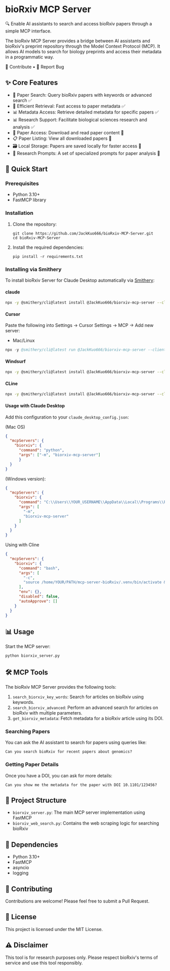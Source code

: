# bioRxiv MCP Server

🔍 Enable AI assistants to search and access bioRxiv papers through a simple MCP interface.

The bioRxiv MCP Server provides a bridge between AI assistants and bioRxiv's preprint repository through the Model Context Protocol (MCP). It allows AI models to search for biology preprints and access their metadata in a programmatic way.

🤝 Contribute • 📝 Report Bug

## ✨ Core Features
- 🔎 Paper Search: Query bioRxiv papers with keywords or advanced search ✅
- 🚀 Efficient Retrieval: Fast access to paper metadata ✅
- 📊 Metadata Access: Retrieve detailed metadata for specific papers ✅
- 📊 Research Support: Facilitate biological sciences research and analysis ✅
- 📄 Paper Access: Download and read paper content 📝
- 📋 Paper Listing: View all downloaded papers 📝
- 🗃️ Local Storage: Papers are saved locally for faster access 📝
- 📝 Research Prompts: A set of specialized prompts for paper analysis 📝

## 🚀 Quick Start

### Prerequisites

- Python 3.10+
- FastMCP library

### Installation

1. Clone the repository:
   ```
   git clone https://github.com/JackKuo666/bioRxiv-MCP-Server.git
   cd bioRxiv-MCP-Server
   ```

2. Install the required dependencies:
   ```
   pip install -r requirements.txt
   ```

### Installing via Smithery

To install bioRxiv Server for Claude Desktop automatically via [Smithery](https://smithery.ai/server/biorxiv-mcp-server):

#### claude

```bash
npx -y @smithery/cli@latest install @JackKuo666/biorxiv-mcp-server --client claude --config "{}"
```

#### Cursor

Paste the following into Settings → Cursor Settings → MCP → Add new server: 
- Mac/Linux  
```s
npx -y @smithery/cli@latest run @JackKuo666/biorxiv-mcp-server --client cursor --config "{}" 
```
#### Windsurf
```sh
npx -y @smithery/cli@latest install @JackKuo666/biorxiv-mcp-server --client windsurf --config "{}"
```
#### CLine
```sh
npx -y @smithery/cli@latest install @JackKuo666/biorxiv-mcp-server --client cline --config "{}"
```

#### Usage with Claude Desktop

Add this configuration to your `claude_desktop_config.json`:

(Mac OS)

```json
{
  "mcpServers": {
    "biorxiv": {
      "command": "python",
      "args": ["-m", "biorxiv-mcp-server"]
      }
  }
}
```

(Windows version):

```json
{
  "mcpServers": {
    "biorxiv": {
      "command": "C:\\Users\\YOUR_USERNAME\\AppData\\Local\\Programs\\Python\\Python311\\python.exe",
      "args": [
        "-m",
        "biorxiv-mcp-server"
      ]
    }
  }
}
```
Using with Cline
```json
{
  "mcpServers": {
    "biorxiv": {
      "command": "bash",
      "args": [
        "-c",
        "source /home/YOUR/PATH/mcp-server-bioRxiv/.venv/bin/activate && python /home/YOUR/PATH/mcp-server-bioRxiv/biorxiv_server.py"
      ],
      "env": {},
      "disabled": false,
      "autoApprove": []
    }
  }
}
```


## 📊 Usage

Start the MCP server:

```bash
python biorxiv_server.py
```

## 🛠 MCP Tools

The bioRxiv MCP Server provides the following tools:

1. `search_biorxiv_key_words`: Search for articles on bioRxiv using keywords.
2. `search_biorxiv_advanced`: Perform an advanced search for articles on bioRxiv with multiple parameters.
3. `get_biorxiv_metadata`: Fetch metadata for a bioRxiv article using its DOI.

### Searching Papers

You can ask the AI assistant to search for papers using queries like:
```
Can you search bioRxiv for recent papers about genomics?
```

### Getting Paper Details

Once you have a DOI, you can ask for more details:
```
Can you show me the metadata for the paper with DOI 10.1101/123456?
```

## 📁 Project Structure

- `biorxiv_server.py`: The main MCP server implementation using FastMCP
- `biorxiv_web_search.py`: Contains the web scraping logic for searching bioRxiv

## 🔧 Dependencies

- Python 3.10+
- FastMCP
- asyncio
- logging

## 🤝 Contributing

Contributions are welcome! Please feel free to submit a Pull Request.

## 📄 License

This project is licensed under the MIT License.

## ⚠️ Disclaimer

This tool is for research purposes only. Please respect bioRxiv's terms of service and use this tool responsibly.
